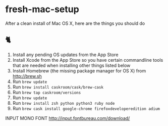 # fresh-mac-setup
After a clean install of Mac OS X, here are the things you should do

## :cat2:

1. Install any pending OS updates from the App Store
2. Install Xcode from the App Store so you have certain commandline tools that are needed when installing other things listed below
3. Install Homebrew (the missing package manager for OS X) from http://brew.sh
4. Run `brew update`
5. Run `brew install caskroom/cask/brew-cask`
6. Run `brew tap caskroom/versions`
7. Run `brew update`
8. Run `brew install zsh python python3 ruby node`
9. Run `brew cask install google-chrome firefoxdeveloperedition adium`



INPUT MONO FONT http://input.fontbureau.com/download/

